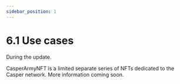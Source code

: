 ```yaml
---
sidebar_position: 1
---
```


# 6.1 Use cases

During the update.

CasperArmyNFT is a limited separate series of NFTs dedicated to the Casper network. More information coming soon.

